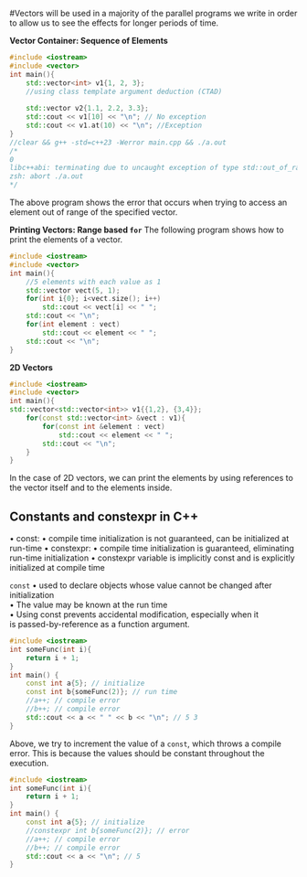 #Vectors will be used in a majority of the parallel programs we write in order to allow us to see the effects for longer periods of time. 

**Vector Container: Sequence of Elements**
```c++
#include <iostream>  
#include <vector>  
int main(){  
	std::vector<int> v1{1, 2, 3};  
	//using class template argument deduction (CTAD)  
	
	std::vector v2{1.1, 2.2, 3.3};  
	std::cout << v1[10] << "\n"; // No exception  
	std::cout << v1.at(10) << "\n"; //Exception  
}  
//clear && g++ -std=c++23 -Werror main.cpp && ./a.out  
/*  
0  
libc++abi: terminating due to uncaught exception of type std::out_of_range: vector  
zsh: abort ./a.out  
*/
```
The above program shows the error that occurs when trying to access an element out of range of the specified vector. 

**Printing Vectors: Range based `for`**
The following program shows how to print the elements of a vector.
```c++
#include <iostream>  
#include <vector>  
int main(){  
	//5 elements with each value as 1  
	std::vector vect(5, 1);  
	for(int i{0}; i<vect.size(); i++)  
		std::cout << vect[i] << " ";  
	std::cout << "\n";  
	for(int element : vect)  
		std::cout << element << " ";  
	std::cout << "\n";  
}
```

**2D Vectors**
```c++
#include <iostream>  
#include <vector>  
int main(){  
std::vector<std::vector<int>> v1{{1,2}, {3,4}};  
	for(const std::vector<int> &vect : v1){  
		for(const int &element : vect)  
			std::cout << element << " ";  
		std::cout << "\n";  
	}  
}
```
In the case of 2D vectors, we can print the elements by using references to the vector itself and to the elements inside.

## Constants and constexpr in C++

• const:
	• compile time initialization is not guaranteed, can be initialized
	at run-time
• constexpr:
	• compile time initialization is guaranteed, eliminating run-time
	initialization
• constexpr variable is implicitly const and is explicitly initialized at
compile time

`const`
• used to declare objects whose value cannot be changed after  
initialization  
• The value may be known at the run time  
• Using const prevents accidental modification, especially when it  
is passed-by-reference as a function argument.

```c++
#include <iostream>  
int someFunc(int i){  
	return i + 1;  
}  
int main() {  
	const int a{5}; // initialize  
	const int b{someFunc(2)}; // run time  
	//a++; // compile error  
	//b++; // compile error  
	std::cout << a << " " << b << "\n"; // 5 3  
}
```
Above, we try to increment the value of a `const`, which throws a compile error. 
This is because the values should be constant throughout the execution. 

```c++
#include <iostream>  
int someFunc(int i){  
	return i + 1;  
}  
int main() {  
	const int a{5}; // initialize  
	//constexpr int b{someFunc(2)}; // error  
	//a++; // compile error  
	//b++; // compile error  
	std::cout << a << "\n"; // 5  
}
```